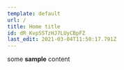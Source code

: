 ```yaml
---
template: default
url: /
title: Home title
id: dR_KvpSSTzHJ7LUyCBpFZ
last_edit: 2021-03-04T11:50:17.791Z
---
```

some **sample** content